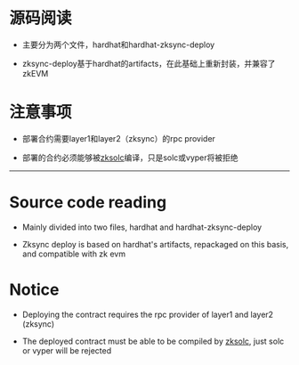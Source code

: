 # 源码阅读

* 主要分为两个文件，hardhat和hardhat-zksync-deploy

* zksync-deploy基于hardhat的artifacts，在此基础上重新封装，并兼容了zkEVM

# 注意事项

* 部署合约需要layer1和layer2（zksync）的rpc provider

* 部署的合约必须能够被[zksolc](https://github.com/hedgezhu/zksolc)编译，只是solc或vyper将被拒绝

---

# Source code reading

* Mainly divided into two files, hardhat and hardhat-zksync-deploy

* Zksync deploy is based on hardhat's artifacts, repackaged on this basis, and compatible with zk evm

# Notice

* Deploying the contract requires the rpc provider of layer1 and layer2 (zksync)

* The deployed contract must be able to be compiled by [zksolc](https://github.com/hedgezhu/zksolc), just solc or vyper will be rejected